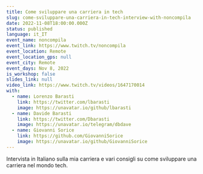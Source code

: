 ```yaml
---
title: Come sviluppare una carriera in tech
slug: come-sviluppare-una-carriera-in-tech-interview-with-noncompila
date: 2022-11-08T18:00:00.000Z
status: published
language: it_IT
event_name: noncompila
event_link: https://www.twitch.tv/noncompila
event_location: Remote
event_location_gps: null
event_city: Remote
event_days: Nov 8, 2022
is_workshop: false
slides_link: null
video_link: https://www.twitch.tv/videos/1647170014
with:
  - name: Lorenzo Barasti
    link: https://twitter.com/lbarasti
    image: https://unavatar.io/github/lbarasti
  - name: Davide Barasti
    link: https://twitter.com/Dbarasti
    image: https://unavatar.io/telegram/dbdave
  - name: Giovanni Sorice
    link: https://github.com/GiovanniSorice
    image: https://unavatar.io/github/GiovanniSorice
---
```


Intervista in Italiano sulla mia carriera e vari consigli su come sviluppare una carriera nel mondo tech.
